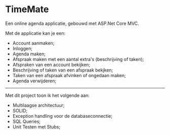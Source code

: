 # TimeMate

Een online agenda applicatie, gebouwd met ASP.Net Core MVC.

Met de applicatie kan je een:

* Account aanmaken;
* Inloggen;
* Agenda maken;
* Afspraak maken met een aantal extra's (beschrijving of taken);
* Afspraken van een account bekijken;
* Beschrijving of taken van een afspraak bekjken;
* Taken van een afspraak afvinken of ongedaan maken;
* Agenda verwijderen;
---

Met dit project toon ik het volgende aan:

* Multilaagse architectuur;
* SOLID;
* Exception handling voor de databaseconnectie;
* SQL Queries;
* Unit Testen met Stubs;